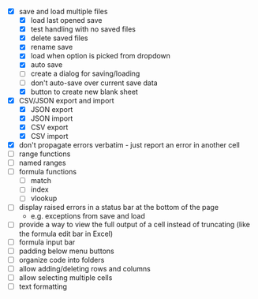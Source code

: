 - [x] save and load multiple files
  - [x] load last opened save
  - [x] test handling with no saved files
  - [x] delete saved files
  - [x] rename save
  - [x] load when option is picked from dropdown
  - [x] auto save
  - [ ] create a dialog for saving/loading
  - [ ] don't auto-save over current save data
  - [x] button to create new blank sheet
- [x] CSV/JSON export and import
  - [x] JSON export
  - [x] JSON import
  - [x] CSV export
  - [x] CSV import
- [x] don't propagate errors verbatim - just report an error in another cell
- [ ] range functions
- [ ] named ranges
- [ ] formula functions
  - [ ] match
  - [ ] index
  - [ ] vlookup
- [ ] display raised errors in a status bar at the bottom of the page
  - e.g. exceptions from save and load
- [ ] provide a way to view the full output of a cell instead of truncating (like the formula edit bar in Excel)
- [ ] formula input bar
- [ ] padding below menu buttons
- [ ] organize code into folders
- [ ] allow adding/deleting rows and columns
- [ ] allow selecting multiple cells
- [ ] text formatting